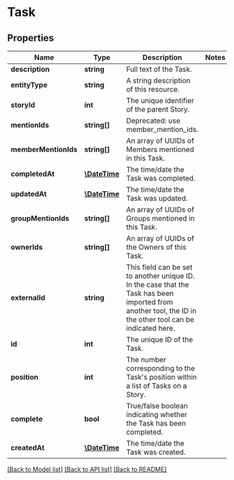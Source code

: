 # Task

## Properties
Name | Type | Description | Notes
------------ | ------------- | ------------- | -------------
**description** | **string** | Full text of the Task. | 
**entityType** | **string** | A string description of this resource. | 
**storyId** | **int** | The unique identifier of the parent Story. | 
**mentionIds** | **string[]** | Deprecated: use member_mention_ids. | 
**memberMentionIds** | **string[]** | An array of UUIDs of Members mentioned in this Task. | 
**completedAt** | [**\DateTime**](\DateTime.md) | The time/date the Task was completed. | 
**updatedAt** | [**\DateTime**](\DateTime.md) | The time/date the Task was updated. | 
**groupMentionIds** | **string[]** | An array of UUIDs of Groups mentioned in this Task. | 
**ownerIds** | **string[]** | An array of UUIDs of the Owners of this Task. | 
**externalId** | **string** | This field can be set to another unique ID. In the case that the Task has been imported from another tool, the ID in the other tool can be indicated here. | 
**id** | **int** | The unique ID of the Task. | 
**position** | **int** | The number corresponding to the Task&#x27;s position within a list of Tasks on a Story. | 
**complete** | **bool** | True/false boolean indicating whether the Task has been completed. | 
**createdAt** | [**\DateTime**](\DateTime.md) | The time/date the Task was created. | 

[[Back to Model list]](../../README.md#documentation-for-models) [[Back to API list]](../../README.md#documentation-for-api-endpoints) [[Back to README]](../../README.md)

